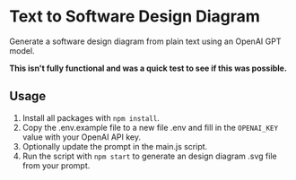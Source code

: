 # Text to Software Design Diagram

Generate a software design diagram from plain text using an OpenAI GPT model.

**This isn't fully functional and was a quick test to see if this was possible.**

## Usage

1. Install all packages with `npm install`.
2. Copy the .env.example file to a new file .env and fill in the `OPENAI_KEY` value with your OpenAI API key.
3. Optionally update the prompt in the main.js script.
4. Run the script with `npm start` to generate an design diagram .svg file from your prompt.
